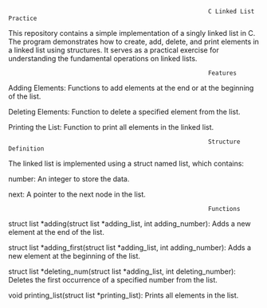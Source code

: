                                                             C Linked List Practice
This repository contains a simple implementation of a singly linked list in C. The program demonstrates how to create, add, delete, and print elements in a linked list using structures. It serves as a practical exercise for understanding the fundamental operations on linked lists.

                                                            Features

Adding Elements: Functions to add elements at the end or at the beginning of the list.

Deleting Elements: Function to delete a specified element from the list.

Printing the List: Function to print all elements in the linked list.

                                                            Structure Definition
The linked list is implemented using a struct named list, which contains:

number: An integer to store the data.

next: A pointer to the next node in the list.

                                                            Functions

struct list *adding(struct list *adding_list, int adding_number): Adds a new element at the end of the list.

struct list *adding_first(struct list *adding_list, int adding_number): Adds a new element at the beginning of the list.

struct list *deleting_num(struct list *adding_list, int deleting_number): Deletes the first occurrence of a specified number from the list.

void printing_list(struct list *printing_list): Prints all elements in the list.


